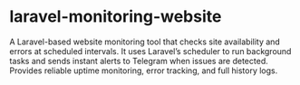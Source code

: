 # laravel-monitoring-website
A Laravel-based website monitoring tool that checks site availability and errors at scheduled intervals. It uses Laravel’s scheduler to run background tasks and sends instant alerts to Telegram when issues are detected. Provides reliable uptime monitoring, error tracking, and full history logs.
